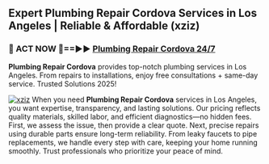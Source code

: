 ## Expert Plumbing Repair Cordova Services in Los Angeles | Reliable & Affordable (xziz)  

<h3>🚿 ACT NOW 🌟==►► <a href="https://tinyurl.com/2ne6vx2x" rel="nofollow">Plumbing Repair Cordova 24/7</a></h3>

**Plumbing Repair Cordova** provides top-notch plumbing services in Los Angeles. From repairs to installations, enjoy free consultations + same-day service. Trusted Solutions 2025!

[![xziz](https://i.imgur.com/4PFF4AK.jpeg)](https://tinyurl.com/2ne6vx2x)
When you need **Plumbing Repair Cordova** services in Los Angeles, you want expertise, transparency, and lasting solutions. Our pricing reflects quality materials, skilled labor, and efficient diagnostics—no hidden fees. First, we assess the issue, then provide a clear quote. Next, precise repairs using durable parts ensure long-term reliability. From leaky faucets to pipe replacements, we handle every step with care, keeping your home running smoothly. Trust professionals who prioritize your peace of mind.